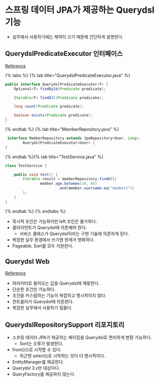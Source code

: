 # 스프링 데이터 JPA가 제공하는 Querydsl 기능

- 실무에서 사용하기에는 제약이 크기 때문에 간단하게 설명한다.

## QuerydslPredicateExecutor 인터페이스

[Reference](https://docs.spring.io/spring-data/jpa/docs/2.2.3.RELEASE/reference/html/#core.extensions.querydsl)

{% tabs %} {% tab title="QuerydslPredicateExecutor.java" %}

```java
public interface QuerydslPredicateExecutor<T> {
    Optional<T> findById(Predicate predicate);

    Iterable<T> findAll(Predicate predicate);

    long count(Predicate predicate);

    boolean exists(Predicate predicate);
}
```

{% endtab %} {% tab title="MemberRepository.java" %}

```java
 interface MemberRepository extends JpaRepository<User, Long>,
        QuerydslPredicateExecutor<User> {
}
```

{% endtab %}{% tab title="TestService.java" %}

```java
class TestService {

    public void test() {
        Iterable result = memberRepository.findAll(
                member.age.between(10, 40)
                        .and(member.username.eq("member1"))
        );
    }
}
```

{% endtab %} {% endtabs %}

- 묵시적 조인은 가능하지만 left 조인은 불가하다.
- 클라이언트가 Querydsl에 의존해야 한다.
    - 서비스 클래스가 Querydsl이라는 구현 기술에 의존하게 된다.
- 복잡한 실무 환경에서 쓰기엔 한계가 명확하다.
- Pageable, Sort를 모두 지원한다.

## Querydsl Web

[Reference](https://docs.spring.io/spring-data/jpa/docs/2.2.3.RELEASE/reference/html/#core.web.type-safe)

- 파라미터로 들어오는 값을 Querydsl에 매핑한다.
- 단순한 조건만 가능하다.
- 조건을 커스텀하는 기능이 복잡하고 명시적이지 않다.
- 컨트롤러가 Querydsl에 의존한다.
- 복잡한 실무에서 사용하기 힘들다.

## QuerydslRepositorySupport 리포지토리

- 스프링 데이터 JPA가 제공하는 페이징을 Querydsl로 편리하게 변환 가능하다.
    - Sort는 오류가 발생한다.
- from()으로 시작할 수 있다.
    - 최근엔 select()로 시작하는 것이 더 명시적이다.
- EntityManager를 제공한다.
- Querydsl 3.x만 대상이다.
- QueryFactory를 제공하지 않는다.